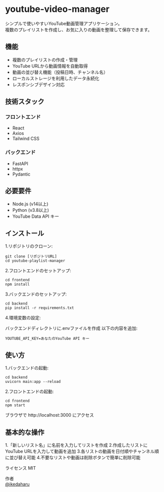 # youtube-video-manager

シンプルで使いやすいYouTube動画管理アプリケーション。  
複数のプレイリストを作成し、お気に入りの動画を整理して保存できます。

## 機能

- 複数のプレイリストの作成・管理
- YouTube URLから動画情報を自動取得
- 動画の並び替え機能（投稿日時、チャンネル名）
- ローカルストレージを利用したデータ永続化
- レスポンシブデザイン対応

## 技術スタック

### フロントエンド
- React
- Axios
- Tailwind CSS

### バックエンド

- FastAPI
- httpx
- Pydantic

## 必要要件

- Node.js (v14以上)
- Python (v3.8以上)
- YouTube Data API キー

## インストール

1.リポジトリのクローン:
```
git clone [リポジトリURL]
cd youtube-playlist-manager
```

2.フロントエンドのセットアップ:
```
cd frontend
npm install
```

3.バックエンドのセットアップ:
```
cd backend
pip install -r requirements.txt
```

4.環境変数の設定:

バックエンドディレクトリに.envファイルを作成
以下の内容を追加:

```
YOUTUBE_API_KEY=あなたのYouTube API キー
```

## 使い方

1.バックエンドの起動:
```
cd backend
uvicorn main:app --reload

```

2.フロントエンドの起動:
```
cd frontend
npm start
```

ブラウザで http://localhost:3000 にアクセス

## 基本的な操作

1.「新しいリスト名」に名前を入力してリストを作成
2.作成したリストにYouTube URLを入力して動画を追加
3.各リストの動画を日付順やチャンネル順に並び替え可能
4.不要なリストや動画は削除ボタンで簡単に削除可能

ライセンス
MIT

作者  
[@ikedaharu](https://github.com/ikedaharu)
